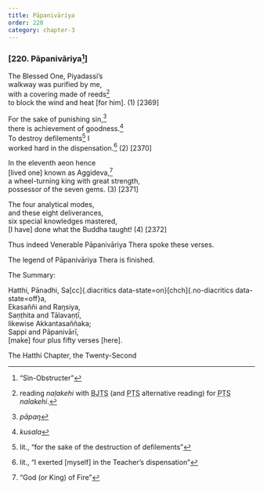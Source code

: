 ```yaml
---
title: Pāpanivāriya
order: 220
category: chapter-3
---
```


### \[220. Pāpanivāriya[^1]\]

The Blessed One, Piyadassi’s  
walkway was purified by me,  
with a covering made of reeds[^2]  
to block the wind and heat \[for him\]. (1) \[2369\]

For the sake of punishing sin,[^3]  
there is achievement of goodness.[^4]  
To destroy defilements[^5] I  
worked hard in the dispensation.[^6] (2) \[2370\]

In the eleventh aeon hence  
\[lived one\] known as Aggideva,[^7]  
a wheel-turning king with great strength,  
possessor of the seven gems. (3) \[2371\]

The four analytical modes,  
and these eight deliverances,  
six special knowledges mastered,  
\[I have\] done what the Buddha taught! (4) \[2372\]

Thus indeed Venerable Pāpanivāriya Thera spoke these verses.

The legend of Pāpanivāriya Thera is finished.

The Summary:

Hatthi, Pānadhi, Sa[cc]{.diacritics data-state=on}[chch]{.no-diacritics data-state=off}a,  
Ekasaññi and Raŋsiya,  
Saṇṭhita and Tālavaṇṭī,  
likewise Akkantasaññaka;  
Sappi and Pāpanivārī,  
\[make\] four plus fifty verses \[here\].

The Hatthi Chapter, the Twenty-Second

[^1]: “Sin-Obstructer”

[^2]: reading *naḷakehi* with <abbr title="Buddha Jayanthi Tripitaka Series">BJTS</abbr> (and <abbr title="Pali Text Society">PTS</abbr> alternative reading) for <abbr title="Pali Text Society">PTS</abbr> *nalakehi*.

[^3]: *pāpaŋ*

[^4]: *kusala*

[^5]: lit., “for the sake of the destruction of defilements”

[^6]: lit., “I exerted \[myself\] in the Teacher’s dispensation”

[^7]: “God (or King) of Fire”
